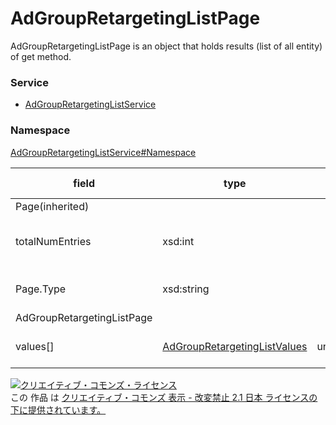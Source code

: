 # AdGroupRetargetingListPage
AdGroupRetargetingListPage is an object that holds results (list of all entity) of get method.

### Service
+ [AdGroupRetargetingListService](../../services/AdGroupRetargetingListService.md)

### Namespace
[AdGroupRetargetingListService#Namespace](../../services/AdGroupRetargetingListService.md#namespace)

| field | type | max<br>Occurs | min<br>Occurs | resp<br>onse | add | set | remove | description | 
|---|---|---|---|---|---|---|---|---|
| Page(inherited)|||||||||
| totalNumEntries| xsd:int||||||| Total number the item have retrieved. |
| Page.Type| xsd:string||||||| Subtype of this Page of instance. |
| AdGroupRetargetingListPage|||||||
| values[]| <a href="AdGroupRetargetingListValues.md">AdGroupRetargetingListValues</a>| unbounded| 0| ○| -| -| -| Result of get method. |

<a rel="license" href="http://creativecommons.org/licenses/by-nd/2.1/jp/"><img alt="クリエイティブ・コモンズ・ライセンス" style="border-width:0" src="https://i.creativecommons.org/l/by-nd/2.1/jp/88x31.png" /></a><br />この 作品 は <a rel="license" href="http://creativecommons.org/licenses/by-nd/2.1/jp/">クリエイティブ・コモンズ 表示 - 改変禁止 2.1 日本 ライセンスの下に提供されています。</a>

